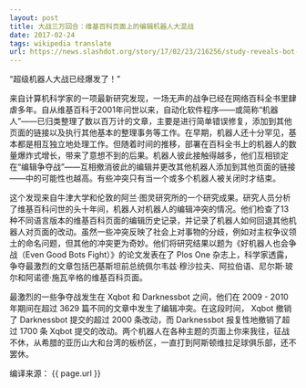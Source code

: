 ```yaml
---
layout: post
title: 大战三万回合：维基百科页面上的编辑机器人大混战
date: 2017-02-24
tags: wikipedia translate
url: https://news.slashdot.org/story/17/02/23/216256/study-reveals-bot-on-bot-editing-wars-raging-on-wikipedias-pages
---
```

“超级机器人大战已经爆发了！”

来自计算机科学家的一项最新研究发现，一场无声的战争已经在网络百科全书里肆虐多年。自从维基百科于2001年问世以来，自动化软件程序——或简称“机器人”——已归类整理了数以百万计的文章，主要是进行简单错误修复，添加到其他页面的链接以及执行其他基本的整理事务等工作。在早期，机器人还十分罕见，基本都是相互独立地处理工作。但随着时间的推移，部署在百科全书上的机器人的数量爆炸式增长，带来了意想不到的后果。机器人彼此接触得越多，他们互相锁定在“编辑争夺战”——互相撤消彼此的编辑并更改其他机器人添加到其他页面的链接——中的可能性也越高。有些冲突只有当一个或多个机器人被关闭时才结束。

这个发现来自牛津大学和伦敦的阿兰·图灵研究所的一个研究成果。研究人员分析了维基百科问世的头十年间，机器人对机器人的编辑冲突的情况。他们检查了13种不同语言版本的维基百科页面的编辑历史记录，并记录了机器人如何回退其他机器人对页面的改动。虽然一些冲突反映了社会上对事物的分歧，例如对主权争议领土的命名问题，但其他的冲突更为奇妙。他们将研究结果以题为《好机器人也会争战（Even Good Bots Fight）》的论文发表在了 Plos One 杂志上，科学家透露，争夺最激烈的文章包括巴基斯坦前总统佩尔韦兹·穆沙拉夫、阿拉伯语、尼尔斯·玻尔和阿诺德·施瓦辛格的维基百科页面。

最激烈的一些争夺战发生在 Xqbot 和 Darknessbot 之间，他们在 2009 - 2010 年期间在超过 3629 篇不同的文章中发生了编辑冲突。在这段时间， Xqbot 撤销了 Darknessbot 提交的超过 2000 条改动，而 Darknessbot 报复性地撤销了超过 1700 条 Xqbot 提交的改动。两个机器人在各种主题的页面上你来我往，征战不休，从希腊的亚历山大和台湾的板桥区，一直打到阿斯顿维拉足球俱乐部，还不罢休。

编译来源： {{ page.url }}
